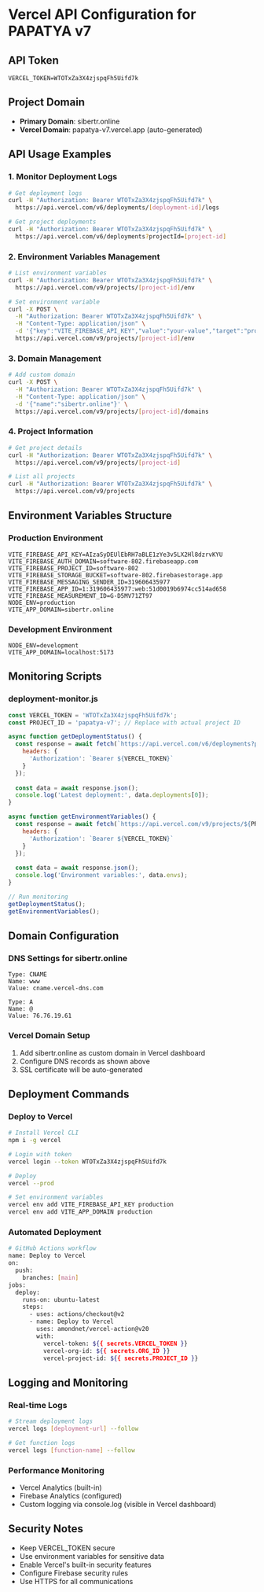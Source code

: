# Vercel API Configuration for PAPATYA v7

## API Token
```
VERCEL_TOKEN=WTOTxZa3X4zjspqFh5Uifd7k
```

## Project Domain
- **Primary Domain**: sibertr.online
- **Vercel Domain**: papatya-v7.vercel.app (auto-generated)

## API Usage Examples

### 1. Monitor Deployment Logs
```bash
# Get deployment logs
curl -H "Authorization: Bearer WTOTxZa3X4zjspqFh5Uifd7k" \
  https://api.vercel.com/v6/deployments/[deployment-id]/logs

# Get project deployments
curl -H "Authorization: Bearer WTOTxZa3X4zjspqFh5Uifd7k" \
  https://api.vercel.com/v6/deployments?projectId=[project-id]
```

### 2. Environment Variables Management
```bash
# List environment variables
curl -H "Authorization: Bearer WTOTxZa3X4zjspqFh5Uifd7k" \
  https://api.vercel.com/v9/projects/[project-id]/env

# Set environment variable
curl -X POST \
  -H "Authorization: Bearer WTOTxZa3X4zjspqFh5Uifd7k" \
  -H "Content-Type: application/json" \
  -d '{"key":"VITE_FIREBASE_API_KEY","value":"your-value","target":"production"}' \
  https://api.vercel.com/v9/projects/[project-id]/env
```

### 3. Domain Management
```bash
# Add custom domain
curl -X POST \
  -H "Authorization: Bearer WTOTxZa3X4zjspqFh5Uifd7k" \
  -H "Content-Type: application/json" \
  -d '{"name":"sibertr.online"}' \
  https://api.vercel.com/v9/projects/[project-id]/domains
```

### 4. Project Information
```bash
# Get project details
curl -H "Authorization: Bearer WTOTxZa3X4zjspqFh5Uifd7k" \
  https://api.vercel.com/v9/projects/[project-id]

# List all projects
curl -H "Authorization: Bearer WTOTxZa3X4zjspqFh5Uifd7k" \
  https://api.vercel.com/v9/projects
```

## Environment Variables Structure

### Production Environment
```env
VITE_FIREBASE_API_KEY=AIzaSyDEUlEbRH7aBLE1zYe3v5LX2Hl8dzrvKYU
VITE_FIREBASE_AUTH_DOMAIN=software-802.firebaseapp.com
VITE_FIREBASE_PROJECT_ID=software-802
VITE_FIREBASE_STORAGE_BUCKET=software-802.firebasestorage.app
VITE_FIREBASE_MESSAGING_SENDER_ID=319606435977
VITE_FIREBASE_APP_ID=1:319606435977:web:51d0019b6974cc514ad658
VITE_FIREBASE_MEASUREMENT_ID=G-D5MV71ZT97
NODE_ENV=production
VITE_APP_DOMAIN=sibertr.online
```

### Development Environment
```env
NODE_ENV=development
VITE_APP_DOMAIN=localhost:5173
```

## Monitoring Scripts

### deployment-monitor.js
```javascript
const VERCEL_TOKEN = 'WTOTxZa3X4zjspqFh5Uifd7k';
const PROJECT_ID = 'papatya-v7'; // Replace with actual project ID

async function getDeploymentStatus() {
  const response = await fetch(`https://api.vercel.com/v6/deployments?projectId=${PROJECT_ID}`, {
    headers: {
      'Authorization': `Bearer ${VERCEL_TOKEN}`
    }
  });
  
  const data = await response.json();
  console.log('Latest deployment:', data.deployments[0]);
}

async function getEnvironmentVariables() {
  const response = await fetch(`https://api.vercel.com/v9/projects/${PROJECT_ID}/env`, {
    headers: {
      'Authorization': `Bearer ${VERCEL_TOKEN}`
    }
  });
  
  const data = await response.json();
  console.log('Environment variables:', data.envs);
}

// Run monitoring
getDeploymentStatus();
getEnvironmentVariables();
```

## Domain Configuration

### DNS Settings for sibertr.online
```
Type: CNAME
Name: www
Value: cname.vercel-dns.com

Type: A
Name: @
Value: 76.76.19.61
```

### Vercel Domain Setup
1. Add sibertr.online as custom domain in Vercel dashboard
2. Configure DNS records as shown above
3. SSL certificate will be auto-generated

## Deployment Commands

### Deploy to Vercel
```bash
# Install Vercel CLI
npm i -g vercel

# Login with token
vercel login --token WTOTxZa3X4zjspqFh5Uifd7k

# Deploy
vercel --prod

# Set environment variables
vercel env add VITE_FIREBASE_API_KEY production
vercel env add VITE_APP_DOMAIN production
```

### Automated Deployment
```bash
# GitHub Actions workflow
name: Deploy to Vercel
on:
  push:
    branches: [main]
jobs:
  deploy:
    runs-on: ubuntu-latest
    steps:
      - uses: actions/checkout@v2
      - name: Deploy to Vercel
        uses: amondnet/vercel-action@v20
        with:
          vercel-token: ${{ secrets.VERCEL_TOKEN }}
          vercel-org-id: ${{ secrets.ORG_ID }}
          vercel-project-id: ${{ secrets.PROJECT_ID }}
```

## Logging and Monitoring

### Real-time Logs
```bash
# Stream deployment logs
vercel logs [deployment-url] --follow

# Get function logs
vercel logs [function-name] --follow
```

### Performance Monitoring
- Vercel Analytics (built-in)
- Firebase Analytics (configured)
- Custom logging via console.log (visible in Vercel dashboard)

## Security Notes
- Keep VERCEL_TOKEN secure
- Use environment variables for sensitive data
- Enable Vercel's built-in security features
- Configure Firebase security rules
- Use HTTPS for all communications
